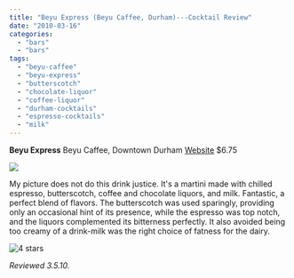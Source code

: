 ```yaml
---
title: "Beyu Express (Beyu Caffee, Durham)---Cocktail Review"
date: "2010-03-16"
categories:
  - "bars"
  - "bars"
tags:
  - "beyu-caffee"
  - "beyu-express"
  - "butterscotch"
  - "chocolate-liquor"
  - "coffee-liquor"
  - "durham-cocktails"
  - "espresso-cocktails"
  - "milk"
---
```


**Beyu Express** Beyu Caffee, Downtown Durham [Website](http://www.beyucaffe.com/) $6.75

![](http://www.thegourmez.com/gourmez/photos/beyu1.jpg)

My picture does not do this drink justice. It's a martini made with chilled espresso, butterscotch, coffee and chocolate liquors, and milk. Fantastic, a perfect blend of flavors. The butterscotch was used sparingly, providing only an occasional hint of its presence, while the espresso was top notch, and the liquors complemented its bitterness perfectly. It also avoided being too creamy of a drink-milk was the right choice of fatness for the dairy.




<div class="caption">

![4 stars](http://s3.amazonaws.com/thegourmez-wpmedia/2009/02/rating_truffle1.gif "rating_truffle1")</div>


_Reviewed 3.5.10._

